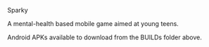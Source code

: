 Sparky

A mental-health based mobile game aimed at young teens.

Android APKs available to download from the BUILDs folder above.